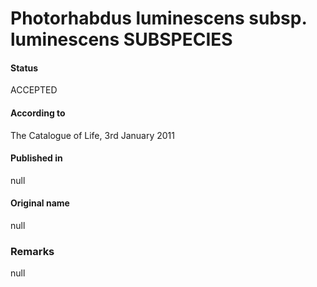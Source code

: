 # Photorhabdus luminescens subsp. luminescens SUBSPECIES

#### Status
ACCEPTED

#### According to
The Catalogue of Life, 3rd January 2011

#### Published in
null

#### Original name
null

### Remarks
null